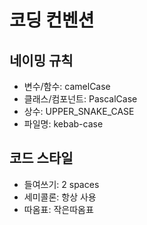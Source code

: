# 코딩 컨벤션

## 네이밍 규칙
- 변수/함수: camelCase
- 클래스/컴포넌트: PascalCase
- 상수: UPPER_SNAKE_CASE
- 파일명: kebab-case

## 코드 스타일
- 들여쓰기: 2 spaces
- 세미콜론: 항상 사용
- 따옴표: 작은따옴표
